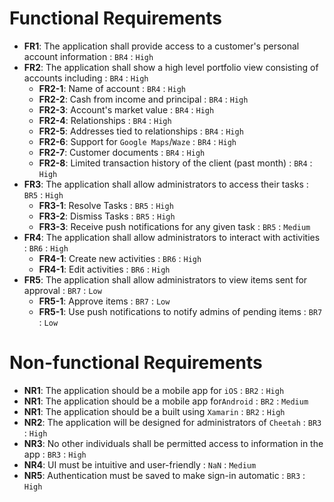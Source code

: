 # Functional Requirements
- **FR1**: The application shall provide access to a customer's personal account information : `BR4` : `High`
- **FR2**: The application shall show a high level portfolio view consisting of accounts including : `BR4` : `High`
    - **FR2-1**: Name of account : `BR4` : `High`
    - **FR2-2**: Cash from income and principal : `BR4` : `High`
    - **FR2-3**: Account's market value : `BR4` : `High`
    - **FR2-4**: Relationships : `BR4` : `High`
    - **FR2-5**: Addresses tied to relationships : `BR4` : `High`
    - **FR2-6**: Support for `Google Maps`/`Waze` : `BR4` : `High`
    - **FR2-7**: Customer documents : `BR4` : `High`
    - **FR2-8**: Limited transaction history of the client (past month) : `BR4` : `High`
- **FR3**: The application shall allow administrators to access their tasks : `BR5` : `High`
    - **FR3-1**: Resolve Tasks : `BR5` : `High`
    - **FR3-2**: Dismiss Tasks : `BR5` : `High`
    - **FR3-3**: Receive push notifications for any given task : `BR5` : `Medium`
- **FR4**: The application shall allow administrators to interact with activities : `BR6` : `High`
    - **FR4-1**: Create new activities : `BR6` : `High`
    - **FR4-1**: Edit activities : `BR6` : `High`
- **FR5**: The application shall allow administrators to view items sent for approval : `BR7` : `Low`
    - **FR5-1**: Approve items : `BR7` : `Low`
    - **FR5-1**: Use push notifications to notify admins of pending items : `BR7` : `Low`
# Non-functional Requirements
- **NR1**: The application should be a mobile app for `iOS` : `BR2` : `High`
- **NR1**: The application should be a mobile app for`Android` : `BR2` : `Medium`
- **NR1**: The application should be a built using `Xamarin` : `BR2` : `High`
- **NR2**: The application will be designed for administrators of `Cheetah` : `BR3` : `High`
- **NR3**: No other individuals shall be permitted access to information in the app : `BR3` : `High`
- **NR4**: UI must be intuitive and user-friendly : `NaN` : `Medium`
- **NR5**: Authentication must be saved to make sign-in automatic : `BR3` : `High`
